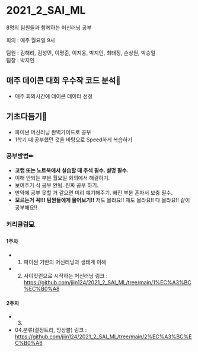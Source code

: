 # 2021_2_SAI_ML

8명의 팀원들과 함께하는 머신러닝 공부

회의 : 매주 월요일 9시

팀원 : 김해리, 김성민, 이명준, 이지웅, 박지인, 최태정, 손상원, 박승일\
팀장 : 박지인

## 매주 데이콘 대회 우수작 코드 분석🥇

- 매주 회의시간에 데이콘 데이터 선정



## 기초다듬기🌱

- 파이썬 머신러닝 완벽가이드로 공부
- 1학기 때 공부했던 것을 바탕으로 Speed하게 복습하기



### 공부방법✏
- **코랩 또는 노트북에서 실습할 때 주석 필수. 설명 필수.**
- 이해 안되는 부분 월요일 회의에서 해결하기.
- 보여주기 식 공부 안됨. 진짜 공부 하기.
- 만약에 공부 못할 거 같으면 미리 얘기해주기. 빠진 부분 혼자서 보충 필수.
- **모르는거 꼭!!! 팀원들에게 물어보기!!** 저도 몰라요!! 쟤도 몰라요!! 다 몰라요!! 같이 공부해요!!


### 커리큘럼💻

#### 1주차
- 01. 파이썬 기반의 머신러닝과 생태계 이해
- 02. 사이킷런으로 시작하는 머신러닝
링크 : https://github.com/jiin124/2021_2_SAI_ML/tree/main/1%EC%A3%BC%EC%B0%A8

#### 2주차
- 03.
- 04.분류(결정트리, 앙상블)
링크 : https://github.com/jiin124/2021_2_SAI_ML/tree/main/2%EC%A3%BC%EC%B0%A8
